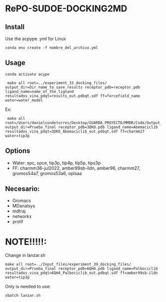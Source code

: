 # RePO-SUDOE-DOCKING2MD

## Install

Use the acpype .yml for Linux

```
conda env create -f nombre_del_archivo.yml
```

## Usage
```
conda activate acype
```

```
 make all root=../experiment_33_docking_files/ output_dir=Dir_name_to_save_results receptor_pdb=receptor.pdb ligand_name=name_of_the_lignand resultados_vina_pdqt=results_out.pdbqt.sdf ff=forcefield_name water=water_model
```

Ex:
```
 make all root=/Users/danielcondetorres/Desktop/GUARDA_PROYECTO/MMDR/Code/Output_Carlos/experiment_33_docking_files/ output_dir=Prueba_final receptor_pdb=3DKO.pdb ligand_name=Abemaciclib  resultados_vina_pdqt=3DKO_Abemaciclib_out.pdbqt.sdf ff=charmm27 water=tip3p
```
## Options
- Water: spc, spce, tip3p, tip4p, tip5p, tips3p
- FF:  charmm36-jul2022, amber99sb-ildn, amber96, charmm27, gromos54a7, gromos53a6, oplsaa

## Necesario:
- Gromacs
- MDanalsys
- mdtraj
- networkx
- prolif


# NOTE!!!!!:

Change in lanzar.sh 

```
make all root=../Input_files/experiment_39_docking_files/ output_dir=Prueba_final receptor_pdb=6QH4.pdb ligand_name=Palbociclib  resultados_vina_pdqt=6QH4_Palbociclib_out.pdbqt.sdf ff=amber99sb-ildn water=tip3p
```

Only is needed to use:

```
sbatch lanzar.sh
```
